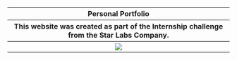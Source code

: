<table>

  <tr>
    <th>Personal Portfolio</th>
  </tr>
  
  <tr>
    <th>This website was created as part of the Internship challenge from the Star Labs Company.</th>
  </tr>
  
  <tr>
   <th><img align="center" src="https://media1.giphy.com/media/CGqWVgpi3XlTXS7IgZ/giphy.gif?cid=790b7611c4e826f39b5496eac00b1d6f75e6fcc1d1209681&rid=giphy.gif&ct=g"></th>
  </tr>
  
</table>
